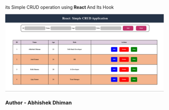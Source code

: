 <p> its Simple CRUD operation using<b> React </b>And Its Hook
</p>

![App Screenshot](public/Screenshot%202025-04-16%20143655.png)

 <h3>Author - Abhishek Dhiman</h3>
